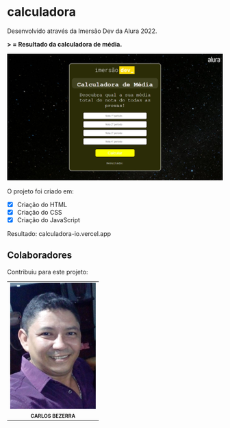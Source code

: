 # calculadora
Desenvolvido através da Imersão Dev da Alura 2022.


<b>> = Resultado da calculadora de média.</b>


<img src="./img/calculadora.png" alt="calculadora">

O projeto foi criado em:

- [x] Criação do HTML
- [x] Criação do CSS
- [x] Criação do JavaScript

Resultado: calculadora-io.vercel.app

## Colaboradores

Contribuiu para este projeto:

<table>
  <tr>
    <td align="center">
        <img src="./img/foto de portfolio.jpeg" width="200px;" alt="Foto"/><br>
        <sub>
          <b>CARLOS BEZERRA</b>
        </sub>
      </a>
    </td>
   </tr>
</table>

